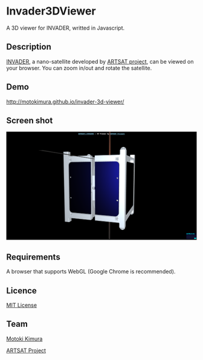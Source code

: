 Invader3DViewer
====
A 3D viewer for INVADER, writted in Javascript.

## Description

[INVADER](http://artsat.jp/en/project/invader), a nano-satellite developed by [ARTSAT project](http://artsat.jp), can be viewed on your browser. 
You can zoom in/out and rotate the satellite.

## Demo

http://motokimura.github.io/invader-3d-viewer/

## Screen shot

<img src="https://raw.githubusercontent.com/motokimura/Invader3DViewer/master/screen_capture.png" />

## Requirements

A browser that supports WebGL (Google Chrome is recommended).

## Licence

[MIT License](LICENSE.txt)

## Team

[Motoki Kimura](https://github.com/motokimura)

[ARTSAT Project](https://github.com/ARTSAT)
